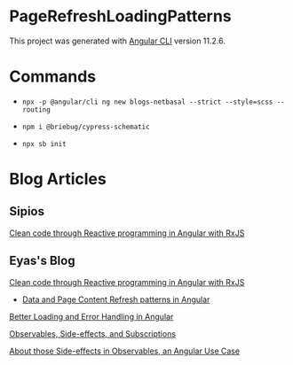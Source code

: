 # PageRefreshLoadingPatterns

This project was generated with [Angular CLI](https://github.com/angular/angular-cli) version 11.2.6.

# Commands

- `npx -p @angular/cli ng new blogs-netbasal --strict --style=scss --routing`

- `npm i @briebug/cypress-schematic`

- `npx sb init`

# Blog Articles

## Sipios

[Clean code through Reactive programming in Angular with RxJS]()

## Eyas's Blog

[Clean code through Reactive programming in Angular with RxJS](https://www.sipios.com/blog-tech/reactive-programming-rxjs-observables-angular)

- [Data and Page Content Refresh patterns in Angular](https://blog.eyas.sh/2018/12/data-and-page-content-refresh-patterns-in-angular/)

[Better Loading and Error Handling in Angular](https://blog.eyas.sh/2020/05/better-loading-and-error-handling-in-angular)

[Observables, Side-effects, and Subscriptions](https://blog.eyas.sh/2018/12/observables-side-effects-and-subscriptions/)

[About those Side-effects in Observables, an Angular Use Case](https://blog.eyas.sh/2019/05/about-those-side-effects-in-observables-an-angular-use-case/)
